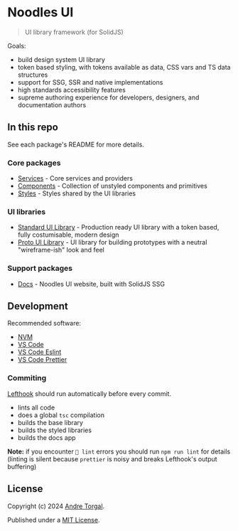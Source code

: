 # Noodles UI

> UI library framework (for SolidJS)

Goals:

- build design system UI library
- token based styling, with tokens available as data, CSS vars and TS data structures
- support for SSG, SSR and native implementations
- high standards accessibility features
- supreme authoring experience for developers, designers, and documentation authors

## In this repo

See each package's README for more details.

### Core packages

- [Services](./packages/core/services/README.md) - Core services and providers
- [Components](./packages/core/components/README.md) - Collection of unstyled components and primitives
- [Styles](./packages/core/styles/README.md) - Styles shared by the UI libraries

### UI libraries

- [Standard UI Library](./packages/libs/standard-ui/README.md) - Production ready UI library with a token based, fully costumisable, modern design
- [Proto UI Library](./packages/libs/proto-ui/README.md) - UI library for building prototypes with a neutral "wireframe-ish" look and feel

### Support packages

- [Docs](./packages/support/docs/README.md) - Noodles UI website, built with SolidJS SSG

## Development

Recommended software:

- [NVM](https://github.com/nvm-sh/nvm)
- [VS Code](https://code.visualstudio.com/)
- [VS Code Eslint](https://marketplace.visualstudio.com/items?itemName=dbaeumer.vscode-eslint)
- [VS Code Prettier](https://marketplace.visualstudio.com/items?itemName=esbenp.prettier-vscode)

### Commiting

[Lefthook](https://evilmartians.com/chronicles/lefthook-knock-your-teams-code-back-into-shape) should run automatically before every commit.

- lints all code
- does a global `tsc` compilation
- builds the base library
- builds the styled libraries
- builds the docs app

**Note:** if you encounter `🥊 lint` errors you should run `npm run lint` for details (linting is silent because `prettier` is noisy and breaks Lefthook's output buffering)

## License

Copyright (c) 2024 [Andre Torgal](https://andretorgal.com/).

Published under a [MIT License](https://andrezero.mit-license.org/2024).
